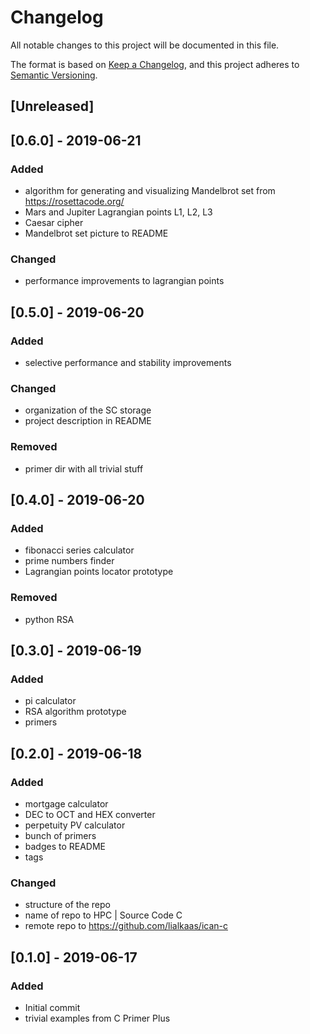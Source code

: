 # Changelog
All notable changes to this project will be documented in this file.

The format is based on [Keep a Changelog](https://keepachangelog.com/en/1.0.0/),
and this project adheres to [Semantic Versioning](https://semver.org/spec/v2.0.0.html).

## [Unreleased]
## [0.6.0] - 2019-06-21
### Added
- algorithm for generating and visualizing Mandelbrot set from https://rosettacode.org/
- Mars and Jupiter Lagrangian points L1, L2, L3
- Caesar cipher
- Mandelbrot set picture to README

### Changed
- performance improvements to lagrangian points


## [0.5.0] - 2019-06-20
### Added
- selective performance and stability improvements

### Changed
- organization of the SC storage
- project description in README

### Removed
- primer dir with all trivial stuff


## [0.4.0] - 2019-06-20
### Added
- fibonacci series calculator
- prime numbers finder
- Lagrangian points locator prototype

### Removed
- python RSA


## [0.3.0] - 2019-06-19
### Added
- pi calculator
- RSA algorithm prototype
- primers


## [0.2.0] - 2019-06-18
### Added
- mortgage calculator
- DEC to OCT and HEX converter
- perpetuity PV calculator
- bunch of primers
- badges to README
- tags

### Changed
- structure of the repo
- name of repo to HPC | Source Code C
- remote repo to https://github.com/lialkaas/ican-c


## [0.1.0] - 2019-06-17
### Added
- Initial commit
- trivial examples from C Primer Plus
